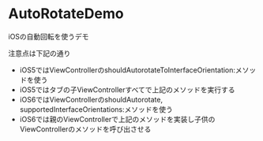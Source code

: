 AutoRotateDemo
==============

iOSの自動回転を使うデモ

注意点は下記の通り

* iOS5ではViewControllerのshouldAutorotateToInterfaceOrientation:メソッドを使う
* iOS5ではタブの子ViewControllerすべてで上記のメソッドを実行する
* iOS6ではViewControllerのshouldAutorotate, supportedInterfaceOrientations:メソッドを使う
* iOS6では親のViewControllerで上記のメソッドを実装し子供のViewControllerのメソッドを呼び出させる


